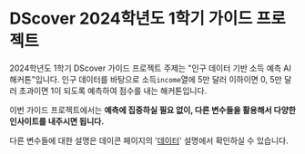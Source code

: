 # DScover 2024학년도 1학기 가이드 프로젝트

2024학년도 1학기 DScover 가이드 프로젝트 주제는 "인구 데이터 기반 소득 예측 AI 해커톤"입니다. 
인구 데이터를 바탕으로 소득`income`열에 5만 달러 이하이면 0, 5만 달러 초과이면 1이 되도록 예측하여 점수를 내는 해커톤입니다. 

이번 가이드 프로젝트에서는 **예측에 집중하실 필요 없이, 다른 변수들을 활용해서 다양한 인사이트를 내주시면 됩니다.**

다른 변수들에 대한 설명은 데이콘 페이지의 '[데이터](https://dacon.io/competitions/official/235892/data)' 설명에서 확인하실 수 있습니다. 


